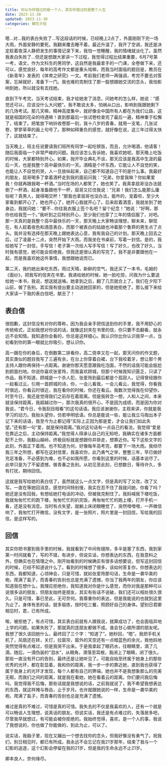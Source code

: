 ```yaml
---
title: 你以为你错过的是一个人，其实你错过的是整个人生
date: 2023-11-30
updated: 2023-11-30
categories: 朝花夕拾
---
```


嗯…对…我的表白失败了…写这段话的时候，已经晚上2点了，外面刚刚下完一场大雨，外面安静的要死。我翻来覆去睡不着，最近升温了，我开了空调，我还是决定趁着夜深人静把发生的事情记录下来，我怕一觉睡醒，我的情绪就淡化了。虽然我表白失败了…但还是想跟大家讲一下过程，我觉得过程比结果重要，6月7号第一考，语文，作为文科生的男同学，这自然是我最拿手的一门课，全卷做下来，还可以，感觉良好，每年的高考作文都是重头戏嘛，而我当时面临的题目是，教员在《新青年》发表的《体育之研究》一文。考前我们老师一再强调，考完不要去对答案，忘掉就好，准备下一门。我也难的克制住了那一股想跟她交流的念头，我怕影响到她，所以就没有去找她。

直到下午考完，当天考试结束，我才给她发了消息，问她考的怎么样，她说：“感觉还可以，应该没什么大问题”。我不敢说太多，怕祸从口出，影响到我跟她剩下的几场考试。那几天嘛，精神高度集中，就好像全中国所有人都在为我们让路，这就是祖国的花朵的待遇嘛！直到那最后一张试卷检查完了最后一遍，精神重于松懈了，结束了。把笔放下响铃收卷那一刻，我十八岁的青春，就用一支笔，几张试卷，寥寥草草的画上句号了。那种如释重负的感觉，就好像在说，这三年过得太快了，这就结束了。

当天晚上，班主任说要请我们班所有同学一起吃顿饭，而且，允许喝酒，他请客！随后我面临一个非常严峻的问题。我应该怎么告诉她，我喜欢她呢。那天晚上吃饭的时候，大家都特别开心。如果，抛开毕业典礼不谈，那天应该是我高中生涯的最后一天，也是我整个高中最快乐的一天。酒精是个坏东西，它能让人不自觉的笑，也能让人不自觉的哭，人一旦放纵起来，自己都不知道自己干的是什么事。我最好的朋友，屈哥喝多了拿着酒杯走到我的面前问我：“兄弟，你爱我嘛？你如果爱我！你就再跟我喝一杯酒。”当时在场的人都笑了，她也笑了。我真拿屈哥没办法就倒了一杯酒，起身准备跟他干一杯，屈哥又拦住我说：“兄弟！我们怎么能那么庸俗呢？真男人，就得喝交杯！”那我也拿屈哥也没办法，能咋的，宠着呗，至少大家看到都开心了，她也开心了，她开心我就开心了。后来趁着酒意，我就坐到了她身边，我就问她：“要不…你往我衣服上签个名吧？留个纪念！”她说：“好啊，那你也给我签一个。”我听到之后特别开心，至少我们也穿了三年的情侣服了，对吧。那一天真的是我整个高中最快乐的一天，那天晚上大家畅谈理想，聊未来，聊现在，有人趁着夜色和酒意表白，而那个被表白的姑娘也冲着那个鲁莽的男生点了点头。我并没有选择在那天晚上跟她表达心意，我有我自己的计划。那天晚上回去之后，过了凌晨十二点，突然开始下大雨。而我坐在书桌前，写着一封信。是的，我给她写了一封信，手写信！老子第一次给人写手写信！写了好久，也改了好久，当时我有感觉，她可能会拒绝我，但我还是很认真的写完了。我不是非要跟他在一起，而是我喜欢她这件事情，我想跟她说而已。

第二天，我约她出来吃东西，雨过天晴，新鲜的空气，我还买了一本书，毛姆的《面纱》，把我写的信夹在书里。我递给她的时候，她一脸吃惊，问我为什么要送给她一本书，我说，想送就送咯。她拿到之后，翻了几页就合上了。我们在夕阳下山前，做了告别。其实我有提出要主动送她回家的，但是她拒绝了。那么接下来给大家读一下我的表白信吧，献丑了！

## 表白信

很抱歉，这封信没有对你的尊称，因为我会亲手把信送到你的手里，我不用舒心的传统格式，正如我想对你说的话，就像这封夹在书里的信，你只要不去翻看，就永远不会知情。我知道你会看的，你总是这样细心。我认识你比你认识我早一点，当初看到你的第一眼就比你吸引，想认识你。

高一跟在你的身后，在倒数第二排看你，高二侥幸又在一起，那天问你的作文题，其实类似的题目我写了三遍有余，在台上你穿着白裙，台下我咬着牙，想让那个男主持人跟你再保持一点距离。谢谢你那天愿意跟我吃泡面，不然的话我可能会尴尬到颜面扫地。你说你喜欢张爱玲，而我喜欢顾城，但那个时候我知识匮乏，只读了作品，我不知道，顾城是一个杀人犯，张爱玲到最后都是个孤寂人。记得曾经跟你一起看过云，引用一首顾城的诗，你，一会儿看我，一会儿看云，我觉得，你看我时很远，你看云时很近，我在看你的时候，你还在看云。我数次觉得我在仰望你，时至今日，我还是觉得我们之前存在着距离。但是我转念一想，人和人之间，本来就该保持距离，我超越过你一，那次我真的很开心，不是因为成绩，而是因为你对我说，“君今日，令我刮目相看”的这句话语。我应该谢谢你，主观来讲，你就是我学习的动力。我抬头望你，仿若申明低语。你总是能说一些，能让我立马掏出本子记下来的话语，我至今为止都记得“实际上正因为那是爱，才会让我们如此失望。”还有那一句“爱，就是保持距离。”我对这句话有一点自己的看法，我觉得“爱是在靠近之后，主动保持距离。”我觉得人得承认自己的无知吧，我确实在诸多方面都配不上你，我翻山越岭，终极目标就是想跟你并排走，想靠近你。写下这些文字的此刻，外面正下着雨。也不知道为何，好像每年高考完，都要下一场大雨。我倾尽我三年之所想，都写在这封信里，我喜欢你，此乃勇气之举，整整三年，早已做好充足准备，不必感到为难，也不必如我所愿，你看到这里的时候，话基本说尽了。此举只是为了不留遗憾，做青春之告别。从初见至此刻，已想数日，等待许久，多有打扰，期待回信。

这就是我写给她的表白信了，虽然就这么一点文字，但是真的写了又改，改了又写。一直在等她回消息，感觉时间特别慢，我实在忍不住了我就问她，你看了吗？她还是没有回我，有想给她打电话的冲动，但被我克制住了。我妈喊我下楼吃饭，我就匆匆忙忙的跑下楼，匆匆忙忙的扒完饭，再匆匆忙忙的跑上楼，打开手机一看，还是没有消息。当时有点失望，就躺上床闭眼睡觉了，突然噔噔噔，一声微信响了，我匆忙打开微信，没有文字，是一张照片，照片里是一封回信，写给我的回信，是这样写的。

## 回信

其实你把书塞到我手里的时候，我就看到了中间有缝隙，多半是塞了东西，我到家第一时间就看了，写的不错，有进步，但说实话，你想表达的东西，在我意料之外，但确实也在情理之中。刚开始看到的时候确实有很多话想要说，但写这封回信的时候，已经不知道说什么了。看到的时候想了很多，该如何答复你，你想表达的东西，我都知道，心领神会，只是可惜，就如张爱玲那句话，生命是一袭华美的袍，爬满了虱子，而青春的告别也总是充满了遗憾，你当了我两年的朋友，你应该知道我在想什么，我理应拒绝你，我知道我对你是什么感觉，而你对我是那种可以说很多话的朋友，但朋友始终是朋友，其实有些话不说破，我们还可以相处很久很久。只是可惜，事已至此，无可奈何。我尊重你的表达，但是我能说的也就到这里为止了。身体有恙的话，就多锻炼，按时吃三餐，照顾好自己的身体。望别日君卿相见时，君，已有所成。

唉，被拒绝了，有点可惜，其实表白前就有人跟我说，就算成功了，也会面临异地上学的问题。如果失败了，那就真的连朋友都做不成。谁会甘心做所谓的朋友呢。我想了很久该回她什么，最终回了三个字：“知道了”。她秒回，“嗯”。我把手机关机了，风扇还在转，关灯，拉窗帘，窗外的天空还有一点暗蓝色的余光，我他妈地突然觉得有点难过，但是我哭不出来。于是我拿起了眼药水，往眼睛里，滴了几滴，随后，一滴伪装的“泪水”，从眼角，滑落至耳根，我闭上了眼睛，闭了很久。那些一直没有开口的告别，最终还是让她听见了。可能自始至终属于她身上的那些优秀的光环，都在彰显着，我和你的距离，我一步一步的靠近她，直到我也获得了属于我身上的光环才发现，每个人都有自己的弊端，她也并不是我想象那么的完美无暇，而我们之间的距离，就是我在看她，她在看着云的距离。你们要问我后悔吗，我觉得我不后悔，那些话就是我想说的话，之前我就说了，我不希望我想表达的东西，就这样掩与唇齿，止于岁月。也许就跟她说的一样，生命是一袭华美的袍，爬满了虱子，而青春的告别也总是充满了遗憾。

难过是真的不难过，可惜是真的可惜。我失去的不仅是我喜欢的人，还有一个就是可以畅谈人生理想，说真话的朋友。但说实话，我还是有点难过的，失落居多吧，尽管我早就想过，有可能会被你拒绝的。我始终觉得，喜欢，是一个人的事，我说了我想说的，你也做了你能做的，到此为止，可以了。

说实话，我脑子里，现在又蹦出一个想去找你的念头，但我好像没有勇气了。祝我们，别日相见时，都已有所成。我永远不会忘记在我21岁那年，结束了我与一个幻影的追逐，这个幻影会停留在我的21岁，但是我的生命永远不止21岁。

卿本良人，奈何缘尽。